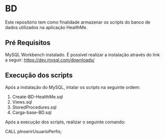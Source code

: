 # BD

Este repositório tem como finalidade armazenar os scripts do banco de dados utilizados na aplicação HealthMe.

## Pré Requisitos

MySQL Workbench instalado. É possível realizar a instalação através do link a seguir: https://dev.mysql.com/downloads/

## Execução dos scripts

Após a instalação do MySQL, intalar os scripts na seguinte ordem:
1. Create-BD-HealthMe.sql
2. Views.sql
3. StoredProcedures.sql
4. Carga-base-BD.sql

Após a execução dos scripts, realizar o seguinte comando:

CALL pInserirUsuarioPerfis;